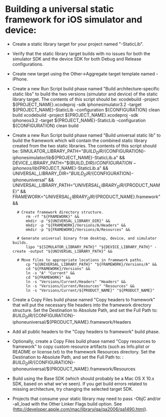 # Building a universal static framework for iOS simulator and device:
- Create a static library target for your project named "<PROJECT-NAME>-StaticLib".
- Verify that the static library target builds with no issues for both the simulator SDK and the device SDK for both Debug and Release configurations.
- Create new target using the Other->Aggregate target template named <PROJECT-NAME>-iPhone.
- Create a new Run Script build phase named "Build architecture-specific static libs" to build the two versions (simulator and device) of the static library target.  The contents of this script should be:
        xcodebuild -project ${PROJECT_NAME}.xcodeproj -sdk iphonesimulator3.2 -target ${PROJECT_NAME}-StaticLib -configuration ${CONFIGURATION} clean build
        xcodebuild -project ${PROJECT_NAME}.xcodeproj -sdk iphoneos3.2 -target ${PROJECT_NAME}-StaticLib -configuration ${CONFIGURATION} clean build
- Create a new Run Script build phase named "Build universal static lib" to build the framework which will contain the combined static library created from the two static libraries.  The contents of this script should be:
        SIMULATOR_LIBRARY_PATH="${BUILD_DIR}/${CONFIGURATION}-iphonesimulator/lib${PROJECT_NAME}-StaticLib.a" &&
        	DEVICE_LIBRARY_PATH="${BUILD_DIR}/${CONFIGURATION}-iphoneos/lib${PROJECT_NAME}-StaticLib.a" &&
        	UNIVERSAL_LIBRARY_DIR="${BUILD_DIR}/${CONFIGURATION}-iphoneuniversal" &&
        	UNIVERSAL_LIBRARY_PATH="${UNIVERSAL_LIBRARY_DIR}/${PRODUCT_NAME}" &&
        	FRAMEWORK="${UNIVERSAL_LIBRARY_DIR}/${PRODUCT_NAME}.framework" &&

        # Create framework directory structure.
        	rm -rf "${FRAMEWORK}" &&
        	mkdir -p "${UNIVERSAL_LIBRARY_DIR}" &&
        	mkdir -p "${FRAMEWORK}/Versions/A/Headers" &&
        	mkdir -p "${FRAMEWORK}/Versions/A/Resources" &&

        # Generate universal binary from desktop, device, and simulator builds.
        	lipo "${SIMULATOR_LIBRARY_PATH}" "${DEVICE_LIBRARY_PATH}" -create -output "${UNIVERSAL_LIBRARY_PATH}" &&

        # Move files to appropriate locations in framework paths.
        	cp "${UNIVERSAL_LIBRARY_PATH}" "${FRAMEWORK}/Versions/A" &&
        	cd "${FRAMEWORK}/Versions" &&
        	ln -s "A" "Current" &&
        	cd "${FRAMEWORK}" &&
        	ln -s "Versions/Current/Headers" "Headers" &&
        	ln -s "Versions/Current/Resources" "Resources" &&
        	ln -s "Versions/Current/${PRODUCT_NAME}" "${PRODUCT_NAME}"
- Create a Copy Files build phase named "Copy headers to framework" that will put the necessary file headers into the framework directory structure.  Set the Destination to Absolute Path, and set the Full Path to:
        ${BUILD_DIR}/${CONFIGURATION}-iphoneuniversal/${PRODUCT_NAME}.framework/Headers
- Add all public headers to the "Copy headers to framework" build phase.
- Optionally, create a Copy Files build phase named "Copy resources to framework" to copy custom resource artifacts (such as Info.plist or README or license.txt) to the framework Resources directory.  Set the Destination to Absolute Path, and set the Full Path to: :
        ${BUILD_DIR}/${CONFIGURATION}-iphoneuniversal/${PRODUCT_NAME}.framework/Resources
- Build using the Base SDK (which should probably be a Mac OS X 10.x SDK, based on what we've seen).  If you get build errors related to missing architecture, try changing the selected target SDK.
- Projects that consume your static library may need to pass -ObjC and/or -all_load with the Other Linker Flags build option.  See (http://developer.apple.com/mac/library/qa/qa2006/qa1490.html).
